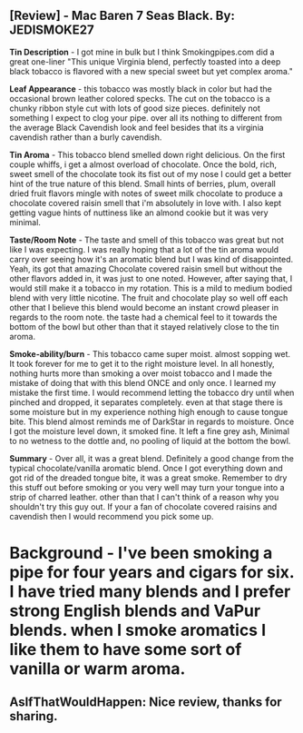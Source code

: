 [Review] - Mac Baren 7 Seas Black.
By: JEDISMOKE27
---
**Tin Description** - I got mine in bulk but I think Smokingpipes.com did a great one-liner "This unique Virginia blend, perfectly toasted into a deep black tobacco is flavored with a new special sweet but yet complex aroma."

**Leaf Appearance** - this tobacco was mostly black in color but had the occasional brown leather colored specks. The cut on the tobacco is a chunky ribbon style cut with lots of good size pieces. definitely not something I expect to clog your pipe.  over all its nothing to different from the average Black Cavendish look and feel besides that its a virginia cavendish rather than a burly cavendish.

**Tin Aroma** - This tobacco blend smelled down right delicious.  On the first couple whiffs, i get a almost overload of chocolate. Once the bold, rich, sweet smell of the chocolate took its fist out of my nose I could get a better hint of the true nature of this blend. Small hints of berries, plum, overall dried fruit flavors mingle with notes of sweet milk chocolate to produce a chocolate covered raisin smell that i'm absolutely in love with. I also kept getting vague hints of nuttiness like an almond cookie but it was very minimal. 

**Taste/Room Note** - The taste and smell of this tobacco was great but not like I was expecting. I was really hoping that a lot of the tin aroma would carry over seeing how it's an aromatic blend but I was kind of disappointed. Yeah, its got that amazing Chocolate covered raisin smell but without the other flavors added in, it was just to one noted. However, after saying that, I would still make it a tobacco in my rotation. This is a mild to medium bodied blend with very little nicotine. The fruit and chocolate play so well off each other that I  believe this blend would become an instant crowd pleaser in regards to the room note. the taste had a chemical feel to it towards the bottom of the bowl but other than that it stayed relatively close to the tin aroma. 

**Smoke-ability/burn** - This tobacco came super moist. almost sopping wet. It took forever for me to get it to the right moisture level. In all honestly, nothing hurts more than smoking a over moist tobacco and I made the mistake of doing that with this blend ONCE and only once. I learned my mistake the first time. I would recommend letting the tobacco dry until when pinched and dropped, it separates completely. even at that stage there is some moisture but in my experience nothing high enough to cause tongue bite. This blend almost reminds me of DarkStar in regards to moisture. Once I got the moisture level down, it smoked fine. It left a fine grey ash, Minimal to no wetness to the dottle and, no pooling of liquid at the bottom the bowl.

**Summary** - Over all, it was a great blend. Definitely a good change from the typical chocolate/vanilla aromatic blend. Once I got everything down and got rid of the dreaded tongue bite, it was a great smoke. Remember to dry this stuff out before smoking or you very well may turn your tongue into a strip of charred leather. other than that I can't think of a reason why you shouldn't try this guy out. If your a fan of chocolate covered raisins and cavendish then I would recommend you pick some up. 

**Background** - I've been smoking a pipe for four years and cigars for six. I have tried many blends and I prefer strong English blends and VaPur blends. when I smoke aromatics I like them to have some sort of vanilla or warm aroma. 
====================================
AsIfThatWouldHappen: Nice review, thanks for sharing.
--

